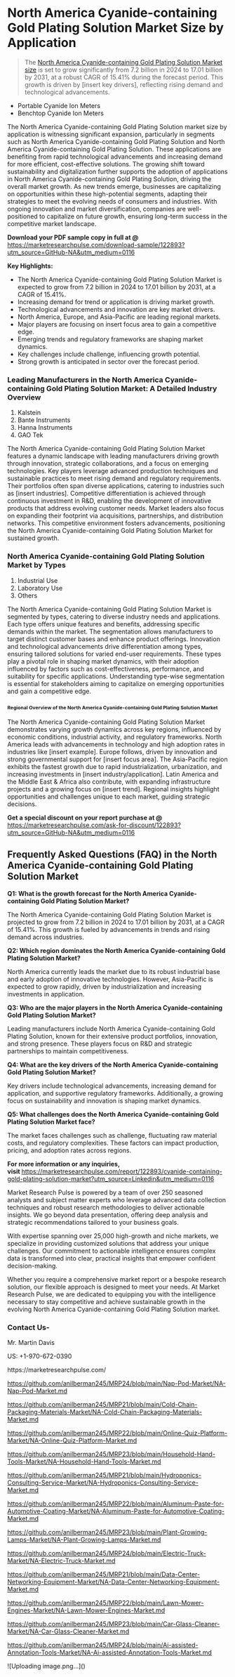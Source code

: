 <h1>North America Cyanide-containing Gold Plating Solution Market&nbsp;Size by Application</h1><blockquote><p>The <a href="https://marketresearchpulse.com/download-sample/122893?utm_source=GitHub-NA&amp;utm_medium=0116">North America Cyanide-containing Gold Plating Solution Market size</a> is set to grow significantly from 7.2 billion in 2024 to 17.01 billion by 2031, at a robust CAGR of 15.41% during the forecast period. This growth is driven by [insert key drivers], reflecting rising demand and technological advancements.</p></blockquote><ul><li>Portable Cyanide Ion Meters<li> Benchtop Cyanide Ion Meters</li></ul><p>The North America Cyanide-containing Gold Plating Solution market size by application is witnessing significant expansion, particularly in segments such as North America Cyanide-containing Gold Plating Solution and North America Cyanide-containing Gold Plating Solution. These applications are benefiting from rapid technological advancements and increasing demand for more efficient, cost-effective solutions. The growing shift toward sustainability and digitalization further supports the adoption of applications in North America Cyanide-containing Gold Plating Solution, driving the overall market growth. As new trends emerge, businesses are capitalizing on opportunities within these high-potential segments, adapting their strategies to meet the evolving needs of consumers and industries. With ongoing innovation and market diversification, companies are well-positioned to capitalize on future growth, ensuring long-term success in the competitive market landscape.</p><p><strong>Download your PDF sample copy in full at @ </strong><a href="https://marketresearchpulse.com/download-sample/122893?utm_source=GitHub-NA&amp;utm_medium=0116">https://marketresearchpulse.com/download-sample/122893?utm_source=GitHub-NA&amp;utm_medium=0116</a></p><p><strong>Key Highlights: </strong></p><ul><li>The North America Cyanide-containing Gold Plating Solution Market is expected to grow from 7.2 billion in 2024 to 17.01 billion by 2031, at a CAGR of 15.41%.</li><li>Increasing demand for trend or application is driving market growth.</li><li>Technological advancements and innovation are key market drivers.</li><li>North America, Europe, and Asia-Pacific are leading regional markets.</li><li>Major players are focusing on insert focus area to gain a competitive edge.</li><li>Emerging trends and regulatory frameworks are shaping market dynamics.</li><li>Key challenges include challenge, influencing growth potential.</li><li>Strong growth is anticipated in sector over the forecast period.</li></ul><h3>Leading Manufacturers in the North America Cyanide-containing Gold Plating Solution Market: A Detailed Industry Overview</h3><ol><li>Kalstein</li><li>Bante Instruments</li><li>Hanna Instruments</li><li>GAO Tek</li></ol><div class="flex max-w-full flex-col flex-grow"><div class="min-h-8 text-message flex w-full flex-col items-end gap-2 whitespace-normal break-words [.text-message+&amp;]:mt-5" dir="auto" data-message-author-role="assistant" data-message-id="fd8432e4-4910-450d-b182-61b7bfb0a01f" data-message-model-slug="gpt-4o"><div class="flex w-full flex-col gap-1 empty:hidden first:pt-[3px]"><div class="markdown prose w-full break-words dark:prose-invert light"><p>The North America Cyanide-containing Gold Plating Solution Market features a dynamic landscape with leading manufacturers driving growth through innovation, strategic collaborations, and a focus on emerging technologies. Key players leverage advanced production techniques and sustainable practices to meet rising demand and regulatory requirements. Their portfolios often span diverse applications, catering to industries such as [insert industries]. Competitive differentiation is achieved through continuous investment in R&amp;D, enabling the development of innovative products that address evolving customer needs. Market leaders also focus on expanding their footprint via acquisitions, partnerships, and distribution networks. This competitive environment fosters advancements, positioning the North America Cyanide-containing Gold Plating Solution Market for sustained growth.</p></div></div></div></div><h3>North America Cyanide-containing Gold Plating Solution Market by Types</h3><ol><li>Industrial Use<li> Laboratory Use<li> Others</li></ol><div class="flex max-w-full flex-col flex-grow"><div class="min-h-8 text-message flex w-full flex-col items-end gap-2 whitespace-normal break-words [.text-message+&amp;]:mt-5" dir="auto" data-message-author-role="assistant" data-message-id="084470be-0bb7-4664-bddf-5156b4f41249" data-message-model-slug="gpt-4o-mini"><div class="flex w-full flex-col gap-1 empty:hidden first:pt-[3px]"><div class="markdown prose w-full break-words dark:prose-invert light"><p>The North America Cyanide-containing Gold Plating Solution Market is segmented by types, catering to diverse industry needs and applications. Each type offers unique features and benefits, addressing specific demands within the market. The segmentation allows manufacturers to target distinct customer bases and enhance product offerings. Innovation and technological advancements drive differentiation among types, ensuring tailored solutions for varied end-user requirements. These types play a pivotal role in shaping market dynamics, with their adoption influenced by factors such as cost-effectiveness, performance, and suitability for specific applications. Understanding type-wise segmentation is essential for stakeholders aiming to capitalize on emerging opportunities and gain a competitive edge.</p></div></div></div></div><h3><span style="font-size: 11px;">Regional Overview of the North America Cyanide-containing Gold Plating Solution Market</span></h3><div class="flex max-w-full flex-col flex-grow"><div class="min-h-8 text-message flex w-full flex-col items-end gap-2 whitespace-normal break-words [.text-message+&amp;]:mt-5" dir="auto" data-message-author-role="assistant" data-message-id="e9038762-ce64-4e30-91c9-9bd413514231" data-message-model-slug="gpt-4o-mini"><div class="flex w-full flex-col gap-1 empty:hidden first:pt-[3px]"><div class="markdown prose w-full break-words dark:prose-invert light"><p>The North America Cyanide-containing Gold Plating Solution Market demonstrates varying growth dynamics across key regions, influenced by economic conditions, industrial activity, and regulatory frameworks. North America leads with advancements in technology and high adoption rates in industries like [insert example]. Europe follows, driven by innovation and strong governmental support for [insert focus area]. The Asia-Pacific region exhibits the fastest growth due to rapid industrialization, urbanization, and increasing investments in [insert industry/application]. Latin America and the Middle East &amp; Africa also contribute, with expanding infrastructure projects and a growing focus on [insert trend]. Regional insights highlight opportunities and challenges unique to each market, guiding strategic decisions.</p></div></div></div></div><p><strong>Get a special discount on your report purchase at @ </strong><a href="https://marketresearchpulse.com/ask-for-discount/122893?utm_source=GitHub-NA&amp;utm_medium=0116">https://marketresearchpulse.com/ask-for-discount/122893?utm_source=GitHub-NA&amp;utm_medium=0116</a></p><h2>Frequently Asked Questions (FAQ) in the North America Cyanide-containing Gold Plating Solution Market</h2><p><strong>Q1: What is the growth forecast for the North America Cyanide-containing Gold Plating Solution Market?</strong></p><p>The North America Cyanide-containing Gold Plating Solution Market is projected to grow from 7.2 billion in 2024 to 17.01 billion by 2031, at a CAGR of 15.41%. This growth is fueled by advancements in trends and rising demand across industries.</p><p><strong>Q2: Which region dominates the North America Cyanide-containing Gold Plating Solution Market?</strong></p><p>North America currently leads the market due to its robust industrial base and early adoption of innovative technologies. However, Asia-Pacific is expected to grow rapidly, driven by industrialization and increasing investments in application.</p><p><strong>Q3: Who are the major players in the North America Cyanide-containing Gold Plating Solution Market?</strong></p><p>Leading manufacturers include North America Cyanide-containing Gold Plating Solution, known for their extensive product portfolios, innovation, and strong presence. These players focus on R&amp;D and strategic partnerships to maintain competitiveness.</p><p><strong>Q4: What are the key drivers of the North America Cyanide-containing Gold Plating Solution Market?</strong></p><p>Key drivers include technological advancements, increasing demand for application, and supportive regulatory frameworks. Additionally, a growing focus on sustainability and innovation is shaping market dynamics.</p><p><strong>Q5: What challenges does the North America Cyanide-containing Gold Plating Solution Market face?</strong></p><p>The market faces challenges such as challenge, fluctuating raw material costs, and regulatory complexities. These factors can impact production, pricing, and adoption rates across regions.</p><p><strong>For more information or any inquiries, visit&nbsp;</strong><a href="https://marketresearchpulse.com/report/122893/cyanide-containing-gold-plating-solution-market?utm_source=Linkedin&utm_medium=0116">https://marketresearchpulse.com/report/122893/cyanide-containing-gold-plating-solution-market?utm_source=Linkedin&utm_medium=0116</a></p><p>Market Research Pulse is powered by a team of over 250 seasoned analysts and subject matter experts who leverage advanced data collection techniques and robust research methodologies to deliver actionable insights. We go beyond data presentation, offering deep analysis and strategic recommendations tailored to your business goals.</p><p>With expertise spanning over 25,000 high-growth and niche markets, we specialize in providing customized solutions that address your unique challenges. Our commitment to actionable intelligence ensures complex data is transformed into clear, practical insights that empower confident decision-making.</p><p>Whether you require a comprehensive market report or a bespoke research solution, our flexible approach is designed to meet your needs. At Market Research Pulse, we are dedicated to equipping you with the intelligence necessary to stay competitive and achieve sustainable growth in the evolving North America Cyanide-containing Gold Plating Solution market.</p><h3><strong>Contact Us-</strong></h3><p>Mr. Martin Davis</p><p>US: +1-970-672-0390</p><p>https://marketresearchpulse.com/</p><p><a href="https://github.com/anilberman245/MRP24/blob/main/Nap-Pod-Market/NA-Nap-Pod-Market.md">https://github.com/anilberman245/MRP24/blob/main/Nap-Pod-Market/NA-Nap-Pod-Market.md</a></p><p><a href="https://github.com/anilberman245/MRP21/blob/main/Cold-Chain-Packaging-Materials-Market/NA-Cold-Chain-Packaging-Materials-Market.md">https://github.com/anilberman245/MRP21/blob/main/Cold-Chain-Packaging-Materials-Market/NA-Cold-Chain-Packaging-Materials-Market.md</a></p><p><a href="https://github.com/anilberman245/MRP22/blob/main/Online-Quiz-Platform-Market/NA-Online-Quiz-Platform-Market.md">https://github.com/anilberman245/MRP22/blob/main/Online-Quiz-Platform-Market/NA-Online-Quiz-Platform-Market.md</a></p><p><a href="https://github.com/anilberman245/MRP23/blob/main/Household-Hand-Tools-Market/NA-Household-Hand-Tools-Market.md">https://github.com/anilberman245/MRP23/blob/main/Household-Hand-Tools-Market/NA-Household-Hand-Tools-Market.md</a></p><p><a href="https://github.com/anilberman245/MRP21/blob/main/Hydroponics-Consulting-Service-Market/NA-Hydroponics-Consulting-Service-Market.md">https://github.com/anilberman245/MRP21/blob/main/Hydroponics-Consulting-Service-Market/NA-Hydroponics-Consulting-Service-Market.md</a></p><p><a href="https://github.com/anilberman245/MRP22/blob/main/Aluminum-Paste-for-Automotive-Coating-Market/NA-Aluminum-Paste-for-Automotive-Coating-Market.md">https://github.com/anilberman245/MRP22/blob/main/Aluminum-Paste-for-Automotive-Coating-Market/NA-Aluminum-Paste-for-Automotive-Coating-Market.md</a></p><p><a href="https://github.com/anilberman245/MRP23/blob/main/Plant-Growing-Lamps-Market/NA-Plant-Growing-Lamps-Market.md">https://github.com/anilberman245/MRP23/blob/main/Plant-Growing-Lamps-Market/NA-Plant-Growing-Lamps-Market.md</a></p><p><a href="https://github.com/anilberman245/MRP24/blob/main/Electric-Truck-Market/NA-Electric-Truck-Market.md">https://github.com/anilberman245/MRP24/blob/main/Electric-Truck-Market/NA-Electric-Truck-Market.md</a></p><p><a href="https://github.com/anilberman245/MRP21/blob/main/Data-Center-Networking-Equipment-Market/NA-Data-Center-Networking-Equipment-Market.md">https://github.com/anilberman245/MRP21/blob/main/Data-Center-Networking-Equipment-Market/NA-Data-Center-Networking-Equipment-Market.md</a></p><p><a href="https://github.com/anilberman245/MRP22/blob/main/Lawn-Mower-Engines-Market/NA-Lawn-Mower-Engines-Market.md">https://github.com/anilberman245/MRP22/blob/main/Lawn-Mower-Engines-Market/NA-Lawn-Mower-Engines-Market.md</a></p><p><a href="https://github.com/anilberman245/MRP23/blob/main/Car-Glass-Cleaner-Market/NA-Car-Glass-Cleaner-Market.md">https://github.com/anilberman245/MRP23/blob/main/Car-Glass-Cleaner-Market/NA-Car-Glass-Cleaner-Market.md</a></p><p><a href="https://github.com/anilberman245/MRP24/blob/main/Ai-assisted-Annotation-Tools-Market/NA-Ai-assisted-Annotation-Tools-Market.md">https://github.com/anilberman245/MRP24/blob/main/Ai-assisted-Annotation-Tools-Market/NA-Ai-assisted-Annotation-Tools-Market.md</a></p>
![Uploading image.png…]()
